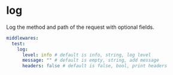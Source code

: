 # log

Log the method and path of the request with optional fields.

```yaml
middlewares:
  test:
    log:
      level: info # default is info, string, log level
      message: "" # default is empty, string, add message
      headers: false # default is false, bool, print headers
```
